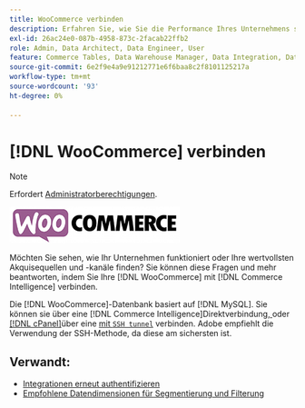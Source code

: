 ```yaml
---
title: WooCommerce verbinden
description: Erfahren Sie, wie Sie die Performance Ihres Unternehmens sehen oder Ihre wertvollsten Akquisequellen und -kanäle finden.
exl-id: 26ac24e0-087b-4958-873c-2facab22ffb2
role: Admin, Data Architect, Data Engineer, User
feature: Commerce Tables, Data Warehouse Manager, Data Integration, Data Import/Export
source-git-commit: 6e2f9e4a9e91212771e6f6baa8c2f8101125217a
workflow-type: tm+mt
source-wordcount: '93'
ht-degree: 0%

---
```


# [!DNL WooCommerce] verbinden

>[!NOTE]
>
>Erfordert [Administratorberechtigungen](../../../administrator/user-management/user-management.md).

![](../../../assets/WooCommerce-Logo.jpg)

Möchten Sie sehen, wie Ihr Unternehmen funktioniert oder Ihre wertvollsten Akquisequellen und -kanäle finden? Sie können diese Fragen und mehr beantworten, indem Sie Ihre [!DNL WooCommerce] mit [!DNL Commerce Intelligence] verbinden.

Die [!DNL WooCommerce]-Datenbank basiert auf [!DNL MySQL]. Sie können sie über eine [!DNL Commerce Intelligence]Direktverbindung[, ](../integrations/mysql-via-a-direct-connection.md) oder [[!DNL cPanel]](../integrations/mysql-via-cpanel.md)über eine [ mit `SSH tunnel`](../integrations/mysql-via-ssh-tunnel.md) verbinden. Adobe empfiehlt die Verwendung der SSH-Methode, da diese am sichersten ist.

## Verwandt:

* [Integrationen erneut authentifizieren](https://experienceleague.adobe.com/docs/commerce-knowledge-base/kb/how-to/mbi-reauthenticating-integrations.html)
* [Empfohlene Datendimensionen für Segmentierung und Filterung](../../../best-practices/segment-filter.md)
